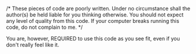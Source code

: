 /* These pieces of code are poorly written. Under no circumstance shall the author(s)
be held liable for you thinking otherwise. You should not expect any level of quality
from this code. If your computer breaks running this code, do not complain to me. */

You are, however, REQUIRED to use this code as you see fit, even if you don't really feel like it.
